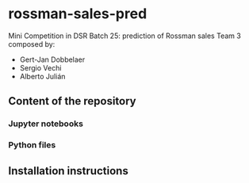 # rossman-sales-pred
Mini Competition in DSR Batch 25: prediction of Rossman sales
Team 3 composed by:
* Gert-Jan Dobbelaer
* Sergio Vechi
* Alberto Julián

## Content of the repository
### Jupyter notebooks

### Python files

## Installation instructions
